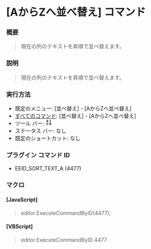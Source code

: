 # \[AからZへ並べ替え\] コマンド

### 概要

> 現在の列のテキストを昇順で並べ替えます。

### 説明

> 現在の列のテキストを昇順で並べ替えます。

### 実行方法

- 既定のメニュー: \[並べ替え\] \- \[AからZへ並べ替え\]
- [すべてのコマンド](../../glossary/allcommands): \[並べ替え\] \- \[AからZへ並べ替え\]
- ツール バー: ![](../../images/sortinga-z.gif)
- ステータス バー: なし
- 既定のショートカット: なし

### プラグイン コマンド ID

- EEID\_SORT\_TEXT\_A (4477)

### マクロ

#### \[JavaScript\]

> editor.ExecuteCommandByID(4477);

#### \[VBScript\]

> editor.ExecuteCommandByID 4477
